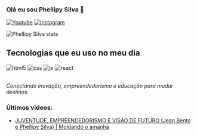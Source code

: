### Olá eu sou Phellipy Silva 👋

[![Youtube](https://img.shields.io/badge/YouTube-FF0000?style=for-the-badge&logo=youtube&logoColor=white)](https://www.youtube.com/channel/UCGWFVoMJjllCHKlnDzeukwg)
[![Instagram](https://img.shields.io/badge/Instagram-E4405F?style=for-the-badge&logo=instagram&logoColor=white)](https://www.instagram.com/phellipy.dev/)


![Phellipy Silva stats](https://github-readme-stats.vercel.app/api?username=PhellipySilva&show_icons=true)

## Tecnologias que eu uso no meu dia

<div style="display: inline_block; pointer-events: none; ">
  <img align="center" alt="html5" src="https://img.shields.io/badge/HTML5-E34F26?style=for-the-badge&logo=html5&logoColor=white" />
  <img align="center" alt="css" src="https://img.shields.io/badge/CSS3-1572B6?style=for-the-badge&logo=css3&logoColor=white" />
  <img align="center" alt="js" src="https://img.shields.io/badge/JavaScript-F7DF1E?style=for-the-badge&logo=javascript&logoColor=black" />
  <img align="center" alt="react" src="https://img.shields.io/badge/React-20232A?style=for-the-badge&logo=react&logoColor=61DAFB" />
</div><br/>

<i>Conectando inovação, empreendedorismo e educação para mudar destinos.</i>

### Últimos videos:
- [JUVENTUDE, EMPREENDEDORISMO E VISÃO DE FUTURO (Jean Bento e Phellipy Silva) | Moldando o amanhã](https://youtu.be/9R_fjOFihQo)<br/>



